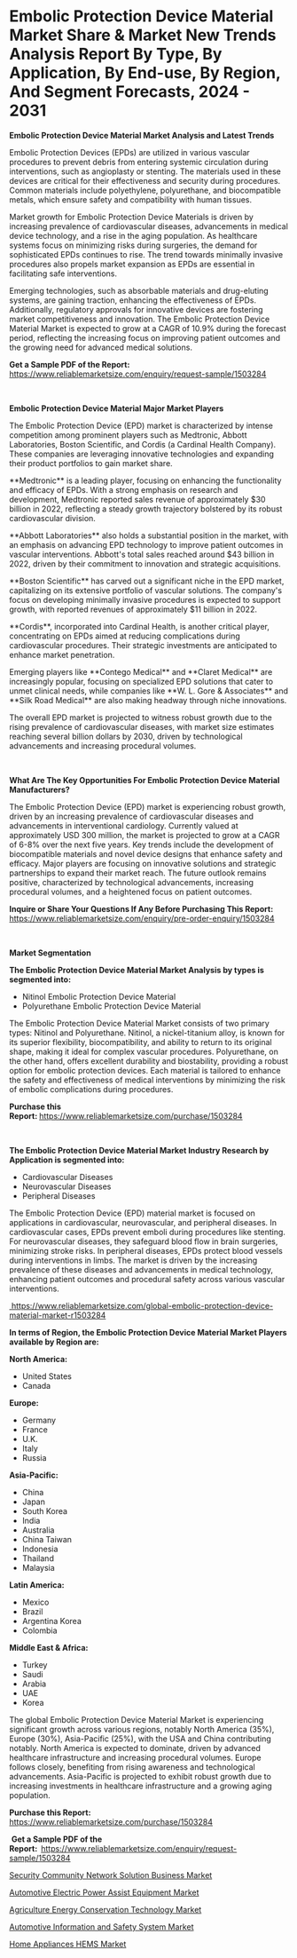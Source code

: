 <p><h1>Embolic Protection Device Material Market Share & Market New Trends Analysis Report By Type, By Application, By End-use, By Region, And Segment Forecasts, 2024 - 2031</h1></p><p><strong>Embolic Protection Device Material Market Analysis and Latest Trends</strong></p>
<p><p>Embolic Protection Devices (EPDs) are utilized in various vascular procedures to prevent debris from entering systemic circulation during interventions, such as angioplasty or stenting. The materials used in these devices are critical for their effectiveness and security during procedures. Common materials include polyethylene, polyurethane, and biocompatible metals, which ensure safety and compatibility with human tissues.</p><p>Market growth for Embolic Protection Device Materials is driven by increasing prevalence of cardiovascular diseases, advancements in medical device technology, and a rise in the aging population. As healthcare systems focus on minimizing risks during surgeries, the demand for sophisticated EPDs continues to rise. The trend towards minimally invasive procedures also propels market expansion as EPDs are essential in facilitating safe interventions.</p><p>Emerging technologies, such as absorbable materials and drug-eluting systems, are gaining traction, enhancing the effectiveness of EPDs. Additionally, regulatory approvals for innovative devices are fostering market competitiveness and innovation. The Embolic Protection Device Material Market is expected to grow at a CAGR of 10.9% during the forecast period, reflecting the increasing focus on improving patient outcomes and the growing need for advanced medical solutions.</p></p>
<p><strong>Get a Sample PDF of the Report:&nbsp;</strong> <a href="https://www.reliablemarketsize.com/enquiry/request-sample/1503284?utm_campaign=1833&utm_medium=2&utm_source=Github&utm_content=ia&utm_term=08122024&utm_id=embolic-protection-device-material">https://www.reliablemarketsize.com/enquiry/request-sample/1503284</a></p>
<p>&nbsp;</p>
<p><strong>Embolic Protection Device Material Major Market Players</strong></p>
<p><p>The Embolic Protection Device (EPD) market is characterized by intense competition among prominent players such as Medtronic, Abbott Laboratories, Boston Scientific, and Cordis (a Cardinal Health Company). These companies are leveraging innovative technologies and expanding their product portfolios to gain market share.</p><p>**Medtronic** is a leading player, focusing on enhancing the functionality and efficacy of EPDs. With a strong emphasis on research and development, Medtronic reported sales revenue of approximately $30 billion in 2022, reflecting a steady growth trajectory bolstered by its robust cardiovascular division.</p><p>**Abbott Laboratories** also holds a substantial position in the market, with an emphasis on advancing EPD technology to improve patient outcomes in vascular interventions. Abbott's total sales reached around $43 billion in 2022, driven by their commitment to innovation and strategic acquisitions.</p><p>**Boston Scientific** has carved out a significant niche in the EPD market, capitalizing on its extensive portfolio of vascular solutions. The company's focus on developing minimally invasive procedures is expected to support growth, with reported revenues of approximately $11 billion in 2022.</p><p>**Cordis**, incorporated into Cardinal Health, is another critical player, concentrating on EPDs aimed at reducing complications during cardiovascular procedures. Their strategic investments are anticipated to enhance market penetration.</p><p>Emerging players like **Contego Medical** and **Claret Medical** are increasingly popular, focusing on specialized EPD solutions that cater to unmet clinical needs, while companies like **W. L. Gore & Associates** and **Silk Road Medical** are also making headway through niche innovations.</p><p>The overall EPD market is projected to witness robust growth due to the rising prevalence of cardiovascular diseases, with market size estimates reaching several billion dollars by 2030, driven by technological advancements and increasing procedural volumes.</p></p>
<p>&nbsp;</p>
<p><strong>What Are The Key Opportunities For Embolic Protection Device Material Manufacturers?</strong></p>
<p><p>The Embolic Protection Device (EPD) market is experiencing robust growth, driven by an increasing prevalence of cardiovascular diseases and advancements in interventional cardiology. Currently valued at approximately USD 300 million, the market is projected to grow at a CAGR of 6-8% over the next five years. Key trends include the development of biocompatible materials and novel device designs that enhance safety and efficacy. Major players are focusing on innovative solutions and strategic partnerships to expand their market reach. The future outlook remains positive, characterized by technological advancements, increasing procedural volumes, and a heightened focus on patient outcomes.</p></p>
<p><strong>Inquire or Share Your Questions If Any Before Purchasing This Report:</strong> <a href="https://www.reliablemarketsize.com/enquiry/pre-order-enquiry/1503284?utm_campaign=1833&utm_medium=2&utm_source=Github&utm_content=ia&utm_term=08122024&utm_id=embolic-protection-device-material">https://www.reliablemarketsize.com/enquiry/pre-order-enquiry/1503284</a></p>
<p>&nbsp;</p>
<p><strong>Market Segmentation</strong></p>
<p><strong>The Embolic Protection Device Material Market Analysis by types is segmented into:</strong></p>
<p><ul><li>Nitinol Embolic Protection Device Material</li><li>Polyurethane Embolic Protection Device Material</li></ul></p>
<p><p>The Embolic Protection Device Material Market consists of two primary types: Nitinol and Polyurethane. Nitinol, a nickel-titanium alloy, is known for its superior flexibility, biocompatibility, and ability to return to its original shape, making it ideal for complex vascular procedures. Polyurethane, on the other hand, offers excellent durability and biostability, providing a robust option for embolic protection devices. Each material is tailored to enhance the safety and effectiveness of medical interventions by minimizing the risk of embolic complications during procedures.</p></p>
<p><strong>Purchase this Report:&nbsp;</strong><a href="https://www.reliablemarketsize.com/purchase/1503284?utm_campaign=1833&utm_medium=2&utm_source=Github&utm_content=ia&utm_term=08122024&utm_id=embolic-protection-device-material">https://www.reliablemarketsize.com/purchase/1503284</a></p>
<p>&nbsp;</p>
<p><strong>The Embolic Protection Device Material Market Industry Research by Application is segmented into:</strong></p>
<p><ul><li>Cardiovascular Diseases</li><li>Neurovascular Diseases</li><li>Peripheral Diseases</li></ul></p>
<p><p>The Embolic Protection Device (EPD) material market is focused on applications in cardiovascular, neurovascular, and peripheral diseases. In cardiovascular cases, EPDs prevent emboli during procedures like stenting. For neurovascular diseases, they safeguard blood flow in brain surgeries, minimizing stroke risks. In peripheral diseases, EPDs protect blood vessels during interventions in limbs. The market is driven by the increasing prevalence of these diseases and advancements in medical technology, enhancing patient outcomes and procedural safety across various vascular interventions.</p></p>
<p><a href="https://www.reliablemarketsize.com/global-embolic-protection-device-material-market-r1503284?utm_campaign=1833&utm_medium=2&utm_source=Github&utm_content=ia&utm_term=08122024&utm_id=embolic-protection-device-material">&nbsp;https://www.reliablemarketsize.com/global-embolic-protection-device-material-market-r1503284</a></p>
<p><strong>In terms of Region, the Embolic Protection Device Material Market Players available by Region are:</strong></p>
<p>
    <p> <strong> North America: </strong>
        <ul>
            <li>United States</li>
            <li>Canada</li>
        </ul>
        </p> 
    <p> <strong> Europe: </strong>
        <ul>
            <li>Germany</li>
            <li>France</li>
            <li>U.K.</li>
            <li>Italy</li>
            <li>Russia</li>
        </ul>
        </p> 
    <p> <strong> Asia-Pacific: </strong>
        <ul>
            <li>China</li>
            <li>Japan</li>
            <li>South Korea</li>
            <li>India</li>
            <li>Australia</li>
            <li>China Taiwan</li>
            <li>Indonesia</li>
            <li>Thailand</li>
            <li>Malaysia</li>
        </ul>
        </p> 
    <p> <strong> Latin America: </strong>
        <ul>
            <li>Mexico</li>
            <li>Brazil</li>
            <li>Argentina Korea</li>
            <li>Colombia</li>
        </ul>
        </p> 
    <p> <strong> Middle East & Africa: </strong>
        <ul>
            <li>Turkey</li>
            <li>Saudi</li>
            <li>Arabia</li>
            <li>UAE</li>
            <li>Korea</li>
        </ul>
    </p>
    </p>
<p><p>The global Embolic Protection Device Material Market is experiencing significant growth across various regions, notably North America (35%), Europe (30%), Asia-Pacific (25%), with the USA and China contributing notably. North America is expected to dominate, driven by advanced healthcare infrastructure and increasing procedural volumes. Europe follows closely, benefiting from rising awareness and technological advancements. Asia-Pacific is projected to exhibit robust growth due to increasing investments in healthcare infrastructure and a growing aging population.</p></p>
<p><strong>Purchase this Report: </strong><a href="https://www.reliablemarketsize.com/purchase/1503284?utm_campaign=1833&utm_medium=2&utm_source=Github&utm_content=ia&utm_term=08122024&utm_id=embolic-protection-device-material">https://www.reliablemarketsize.com/purchase/1503284</a></p>
<p>&nbsp;<strong>Get a Sample PDF of the Report:&nbsp;&nbsp;</strong><a href="https://www.reliablemarketsize.com/enquiry/request-sample/1503284?utm_campaign=1833&utm_medium=2&utm_source=Github&utm_content=ia&utm_term=08122024&utm_id=embolic-protection-device-material">https://www.reliablemarketsize.com/enquiry/request-sample/1503284</a></p>
<p><strong></strong></p>
<p><p><a href="https://www.linkedin.com/pulse/security-community-network-solution-business-market-outlook-au34f?utm_campaign=1833&utm_medium=2&utm_source=Github&utm_content=ia&utm_term=08122024&utm_id=embolic-protection-device-material">Security Community Network Solution Business Market</a></p><p><a href="https://www.linkedin.com/pulse/compreh-proposis-fbaif?utm_campaign=1833&utm_medium=2&utm_source=Github&utm_content=ia&utm_term=08122024&utm_id=embolic-protection-device-material">Automotive Electric Power Assist Equipment Market</a></p><p><a href="https://www.linkedin.com/pulse/agriculture-energy-conservation-technology-market-size-revenue-d04qf?utm_campaign=1833&utm_medium=2&utm_source=Github&utm_content=ia&utm_term=08122024&utm_id=embolic-protection-device-material">Agriculture Energy Conservation Technology Market</a></p><p><a href="https://www.linkedin.com/pulse/futur-trend-quest-sl8ue?utm_campaign=1833&utm_medium=2&utm_source=Github&utm_content=ia&utm_term=08122024&utm_id=embolic-protection-device-material">Automotive Information and Safety System Market</a></p><p><a href="https://www.linkedin.com/pulse/exploring-potential-home-appliances-hems-marketthe-upcoming-prospects-vwjac?utm_campaign=1833&utm_medium=2&utm_source=Github&utm_content=ia&utm_term=08122024&utm_id=embolic-protection-device-material">Home Appliances HEMS Market</a></p></p>